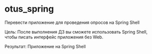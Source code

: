 # otus_spring
Перевести приложение для проведения опросов на Spring Shell

Цель: После выполнения ДЗ вы сможете использовать Spring Shell, чтобы писать интерфейс приложения без Web.

Результат: Приложение на Spring Shell


